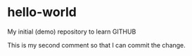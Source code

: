# hello-world
My initial (demo) repository to learn GITHUB

This is my second comment so that I can commit the change.
